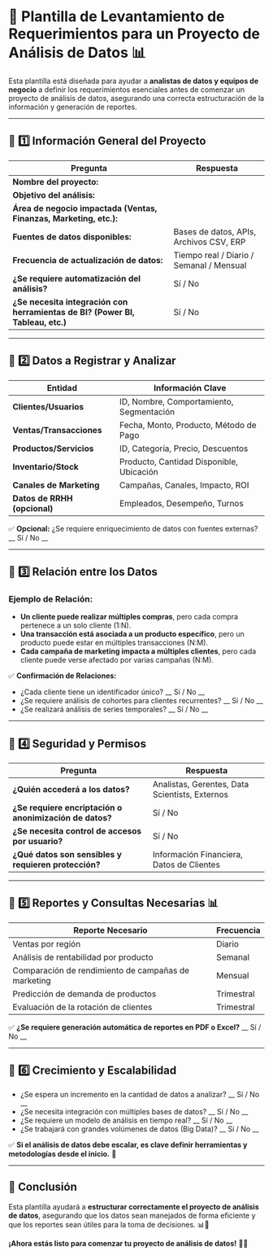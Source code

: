 # 📌 Plantilla de Levantamiento de Requerimientos para un Proyecto de Análisis de Datos 📊

Esta plantilla está diseñada para ayudar a **analistas de datos y equipos de negocio** a definir los requerimientos esenciales antes de comenzar un proyecto de análisis de datos, asegurando una correcta estructuración de la información y generación de reportes.

---

## 📌 1️⃣ Información General del Proyecto

| Pregunta                          | Respuesta |
|----------------------------------|-----------|
| **Nombre del proyecto:**         |           |
| **Objetivo del análisis:**       |           |
| **Área de negocio impactada (Ventas, Finanzas, Marketing, etc.):** |           |
| **Fuentes de datos disponibles:** | Bases de datos, APIs, Archivos CSV, ERP |
| **Frecuencia de actualización de datos:** | Tiempo real / Diario / Semanal / Mensual |
| **¿Se requiere automatización del análisis?** | Sí / No |
| **¿Se necesita integración con herramientas de BI? (Power BI, Tableau, etc.)** | Sí / No |

---

## 📌 2️⃣ Datos a Registrar y Analizar

| Entidad          | Información Clave |
|----------------|-----------------|
| **Clientes/Usuarios** | ID, Nombre, Comportamiento, Segmentación |
| **Ventas/Transacciones** | Fecha, Monto, Producto, Método de Pago |
| **Productos/Servicios** | ID, Categoría, Precio, Descuentos |
| **Inventario/Stock** | Producto, Cantidad Disponible, Ubicación |
| **Canales de Marketing** | Campañas, Canales, Impacto, ROI |
| **Datos de RRHH (opcional)** | Empleados, Desempeño, Turnos |

✅ **Opcional:** ¿Se requiere enriquecimiento de datos con fuentes externas? __ Sí / No __

---

## 📌 3️⃣ Relación entre los Datos

### **Ejemplo de Relación:**
- **Un cliente puede realizar múltiples compras**, pero cada compra pertenece a un solo cliente (1:N).
- **Una transacción está asociada a un producto específico**, pero un producto puede estar en múltiples transacciones (N:M).
- **Cada campaña de marketing impacta a múltiples clientes**, pero cada cliente puede verse afectado por varias campañas (N:M).

✅ **Confirmación de Relaciones:**
- ¿Cada cliente tiene un identificador único? __ Sí / No __
- ¿Se requiere análisis de cohortes para clientes recurrentes? __ Sí / No __
- ¿Se realizará análisis de series temporales? __ Sí / No __

---

## 📌 4️⃣ Seguridad y Permisos

| Pregunta                          | Respuesta |
|----------------------------------|-----------|
| **¿Quién accederá a los datos?** | Analistas, Gerentes, Data Scientists, Externos |
| **¿Se requiere encriptación o anonimización de datos?** | Sí / No |
| **¿Se necesita control de accesos por usuario?** | Sí / No |
| **¿Qué datos son sensibles y requieren protección?** | Información Financiera, Datos de Clientes |

---

## 📌 5️⃣ Reportes y Consultas Necesarias 📊

| Reporte Necesario | Frecuencia |
|------------------|------------|
| Ventas por región | Diario |
| Análisis de rentabilidad por producto | Semanal |
| Comparación de rendimiento de campañas de marketing | Mensual |
| Predicción de demanda de productos | Trimestral |
| Evaluación de la rotación de clientes | Trimestral |

✅ **¿Se requiere generación automática de reportes en PDF o Excel?** __ Sí / No __

---

## 📌 6️⃣ Crecimiento y Escalabilidad

- ¿Se espera un incremento en la cantidad de datos a analizar? __ Sí / No __
- ¿Se necesita integración con múltiples bases de datos? __ Sí / No __
- ¿Se requiere un modelo de análisis en tiempo real? __ Sí / No __
- ¿Se trabajará con grandes volúmenes de datos (Big Data)? __ Sí / No __

✅ **Si el análisis de datos debe escalar, es clave definir herramientas y metodologías desde el inicio.** 🚀

---

## 📌 Conclusión

Esta plantilla ayudará a **estructurar correctamente el proyecto de análisis de datos**, asegurando que los datos sean manejados de forma eficiente y que los reportes sean útiles para la toma de decisiones. 📊📡

**¡Ahora estás listo para comenzar tu proyecto de análisis de datos!** 🚀🎉

